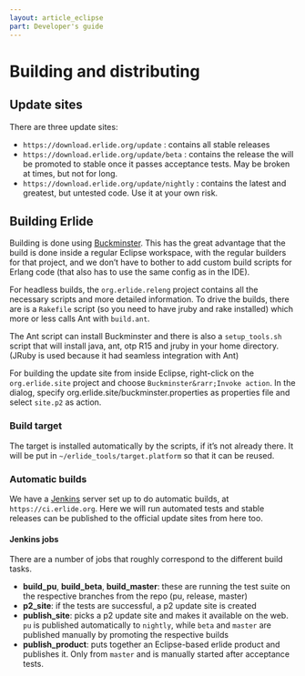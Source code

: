 ```yaml
---
layout: article_eclipse
part: Developer's guide
---
```

# Building and distributing

## Update sites

There are three update sites:

-   `https://download.erlide.org/update` : contains all stable releases
-   `https://download.erlide.org/update/beta` : contains the release the will be
    promoted to stable once it passes acceptance tests. May be broken at
    times, but not for long.
-   `https://download.erlide.org/update/nightly` : contains the latest and
    greatest, but untested code. Use it at your own risk.

## Building Erlide

Building is done using [Buckminster](https://eclipse.org/buckminster).
This has the great advantage that the build is done inside a regular
Eclipse workspace, with the regular builders for that project, and we
don’t have to bother to add custom build scripts for Erlang code (that
also has to use the same config as in the IDE).

For headless builds, the `org.erlide.releng` project contains all the
necessary scripts and more detailed information. To drive the builds,
there are is a `Rakefile` script (so you need to have jruby and rake
installed) which more or less calls Ant with `build.ant`.

The Ant script can install Buckminster and there is also a
`setup_tools.sh` script that will install java, ant, otp R15 and jruby
in your home directory. (JRuby is used because it had seamless integration with Ant)

For building the update site from inside Eclipse, right-click on the
`org.erlide.site` project and choose `Buckminster&rarr;Invoke action`. In the
dialog, specify org.erlide.site/buckminster.properties as properties
file and select `site.p2` as action.

### Build target

The target is installed automatically by the scripts, if it’s not
already there. It will be put in `~/erlide_tools/target.platform` so
that it can be reused.

### Automatic builds

We have a [Jenkins](https://jenkins-ci.org) server set up to do automatic
builds, at `https://ci.erlide.org`. Here we will run automated tests and
stable releases can be published to the official update sites from here
too.

#### Jenkins jobs

There are a number of jobs that roughly correspond to the different
build tasks.

-   **build_pu**, **build_beta**, **build_master**: these are running the test suite on
    the respective branches from the repo (pu, release, master)
-   **p2\_site**: if the tests are successful, a p2 update site is
    created
-   **publish\_site**: picks a p2 update site and makes it available on
    the web. `pu` is published automatically to `nightly`, while `beta`
    and `master` are published manually by promoting the respective
    builds
-   **publish\_product**: puts together an Eclipse-based erlide product
    and publishes it. Only from `master` and is manually started after
    acceptance tests.
